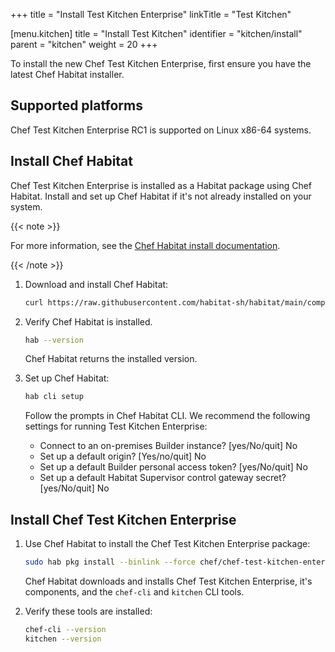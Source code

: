 +++
title = "Install Test Kitchen Enterprise"
linkTitle = "Test Kitchen"

[menu.kitchen]
title = "Install Test Kitchen"
identifier = "kitchen/install"
parent = "kitchen"
weight = 20
+++

To install the new Chef Test Kitchen Enterprise, first ensure you have the latest Chef Habitat installer.

## Supported platforms

Chef Test Kitchen Enterprise RC1 is supported on Linux x86-64 systems.

## Install Chef Habitat

Chef Test Kitchen Enterprise is installed as a Habitat package using Chef Habitat.
Install and set up Chef Habitat if it's not already installed on your system.

{{< note >}}

For more information, see the [Chef Habitat install documentation](https://docs.chef.io/habitat/install_habitat/).

{{< /note >}}

1. Download and install Chef Habitat:

    ```sh
    curl https://raw.githubusercontent.com/habitat-sh/habitat/main/components/hab/install.sh | sudo bash -s -- -c stable -v 1.6.652
    ```

1. Verify Chef Habitat is installed.

    ```sh
    hab --version
    ```

    Chef Habitat returns the installed version.

1. Set up Chef Habitat:

    ```sh
    hab cli setup
    ```

    Follow the prompts in Chef Habitat CLI.
    We recommend the following settings for running Test Kitchen Enterprise:

    - Connect to an on-premises Builder instance? [yes/No/quit] No
    - Set up a default origin? [Yes/no/quit] No
    - Set up a default Builder personal access token? [yes/No/quit] No
    - Set up a default Habitat Supervisor control gateway secret? [yes/No/quit] No

## Install Chef Test Kitchen Enterprise

1. Use Chef Habitat to install the Chef Test Kitchen Enterprise package:

    ```sh
    sudo hab pkg install --binlink --force chef/chef-test-kitchen-enterprise --channel unstable
    ```

    Chef Habitat downloads and installs Chef Test Kitchen Enterprise, it's components, and the `chef-cli` and `kitchen` CLI tools.

1. Verify these tools are installed:

    ```sh
    chef-cli --version
    kitchen --version
    ```
